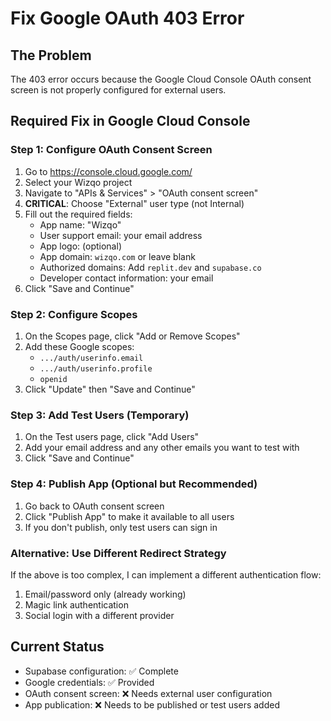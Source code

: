 # Fix Google OAuth 403 Error

## The Problem
The 403 error occurs because the Google Cloud Console OAuth consent screen is not properly configured for external users.

## Required Fix in Google Cloud Console

### Step 1: Configure OAuth Consent Screen
1. Go to https://console.cloud.google.com/
2. Select your Wizqo project
3. Navigate to "APIs & Services" > "OAuth consent screen"
4. **CRITICAL**: Choose "External" user type (not Internal)
5. Fill out the required fields:
   - App name: "Wizqo"
   - User support email: your email address
   - App logo: (optional)
   - App domain: `wizqo.com` or leave blank
   - Authorized domains: Add `replit.dev` and `supabase.co`
   - Developer contact information: your email
6. Click "Save and Continue"

### Step 2: Configure Scopes
1. On the Scopes page, click "Add or Remove Scopes"
2. Add these Google scopes:
   - `.../auth/userinfo.email`
   - `.../auth/userinfo.profile`
   - `openid`
3. Click "Update" then "Save and Continue"

### Step 3: Add Test Users (Temporary)
1. On the Test users page, click "Add Users"
2. Add your email address and any other emails you want to test with
3. Click "Save and Continue"

### Step 4: Publish App (Optional but Recommended)
1. Go back to OAuth consent screen
2. Click "Publish App" to make it available to all users
3. If you don't publish, only test users can sign in

### Alternative: Use Different Redirect Strategy
If the above is too complex, I can implement a different authentication flow:
1. Email/password only (already working)
2. Magic link authentication
3. Social login with a different provider

## Current Status
- Supabase configuration: ✅ Complete
- Google credentials: ✅ Provided
- OAuth consent screen: ❌ Needs external user configuration
- App publication: ❌ Needs to be published or test users added